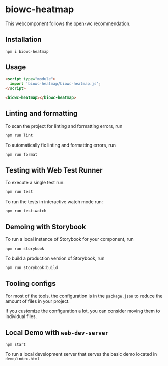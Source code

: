 # biowc-heatmap

This webcomponent follows the [open-wc](https://github.com/open-wc/open-wc) recommendation.

## Installation

```bash
npm i biowc-heatmap
```

## Usage

```html
<script type="module">
  import 'biowc-heatmap/biowc-heatmap.js';
</script>

<biowc-heatmap></biowc-heatmap>
```

## Linting and formatting

To scan the project for linting and formatting errors, run

```bash
npm run lint
```

To automatically fix linting and formatting errors, run

```bash
npm run format
```

## Testing with Web Test Runner

To execute a single test run:

```bash
npm run test
```

To run the tests in interactive watch mode run:

```bash
npm run test:watch
```

## Demoing with Storybook

To run a local instance of Storybook for your component, run

```bash
npm run storybook
```

To build a production version of Storybook, run

```bash
npm run storybook:build
```

## Tooling configs

For most of the tools, the configuration is in the `package.json` to reduce the amount of files in your project.

If you customize the configuration a lot, you can consider moving them to individual files.

## Local Demo with `web-dev-server`

```bash
npm start
```

To run a local development server that serves the basic demo located in `demo/index.html`

